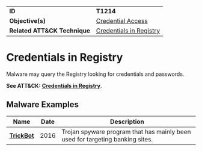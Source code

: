 |||
|---------|------------------------|
|**ID**|**T1214**|
|**Objective(s)**|[Credential Access](https://github.com/MBCProject/mbc-markdown/tree/master/credential-access)|
|**Related ATT&CK Technique**|[Credentials in Registry](https://attack.mitre.org/techniques/T1214/)|

Credentials in Registry
=======================
Malware may query the Registry looking for credentials and passwords.

**See ATT&CK:** [**Credentials in Registry**](https://attack.mitre.org/techniques/T1214/).

Malware Examples
----------------
|Name|Date|Description|
|-----------------------------|-----------|-----------------------------|
|[**TrickBot**](https://github.com/MBCProject/mbc-markdown/tree/master/xample-malware/trickbot.md)|2016|Trojan spyware program that has mainly been used for targeting banking sites.|
